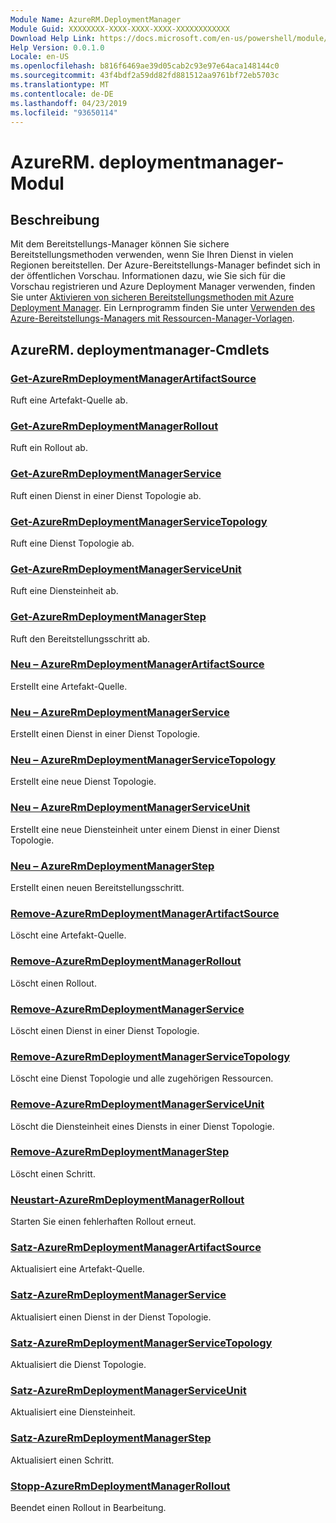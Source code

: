 ```yaml
---
Module Name: AzureRM.DeploymentManager
Module Guid: XXXXXXXX-XXXX-XXXX-XXXX-XXXXXXXXXXXX
Download Help Link: https://docs.microsoft.com/en-us/powershell/module/azurerm.deploymentmanager
Help Version: 0.0.1.0
Locale: en-US
ms.openlocfilehash: b816f6469ae39d05cab2c93e97e64aca148144c0
ms.sourcegitcommit: 43f4bdf2a59dd82fd881512aa9761bf72eb5703c
ms.translationtype: MT
ms.contentlocale: de-DE
ms.lasthandoff: 04/23/2019
ms.locfileid: "93650114"
---
```

# AzureRM. deploymentmanager-Modul
## Beschreibung
Mit dem Bereitstellungs-Manager können Sie sichere Bereitstellungsmethoden verwenden, wenn Sie Ihren Dienst in vielen Regionen bereitstellen. Der Azure-Bereitstellungs-Manager befindet sich in der öffentlichen Vorschau. Informationen dazu, wie Sie sich für die Vorschau registrieren und Azure Deployment Manager verwenden, finden Sie unter [Aktivieren von sicheren Bereitstellungsmethoden mit Azure Deployment Manager](https://docs.microsoft.com/en-us/azure/azure-resource-manager/deployment-manager-overview). Ein Lernprogramm finden Sie unter [Verwenden des Azure-Bereitstellungs-Managers mit Ressourcen-Manager-Vorlagen](https://docs.microsoft.com/en-us/azure/azure-resource-manager/deployment-manager-tutorial>). 

## AzureRM. deploymentmanager-Cmdlets
### [Get-AzureRmDeploymentManagerArtifactSource](Get-AzureRmDeploymentManagerArtifactSource.md)
Ruft eine Artefakt-Quelle ab.

### [Get-AzureRmDeploymentManagerRollout](Get-AzureRmDeploymentManagerRollout.md)
Ruft ein Rollout ab.

### [Get-AzureRmDeploymentManagerService](Get-AzureRmDeploymentManagerService.md)
Ruft einen Dienst in einer Dienst Topologie ab.

### [Get-AzureRmDeploymentManagerServiceTopology](Get-AzureRmDeploymentManagerServiceTopology.md)
Ruft eine Dienst Topologie ab.

### [Get-AzureRmDeploymentManagerServiceUnit](Get-AzureRmDeploymentManagerServiceUnit.md)
Ruft eine Diensteinheit ab.

### [Get-AzureRmDeploymentManagerStep](Get-AzureRmDeploymentManagerStep.md)
Ruft den Bereitstellungsschritt ab.

### [Neu – AzureRmDeploymentManagerArtifactSource](New-AzureRmDeploymentManagerArtifactSource.md)
Erstellt eine Artefakt-Quelle.

### [Neu – AzureRmDeploymentManagerService](New-AzureRmDeploymentManagerService.md)
Erstellt einen Dienst in einer Dienst Topologie.

### [Neu – AzureRmDeploymentManagerServiceTopology](New-AzureRmDeploymentManagerServiceTopology.md)
Erstellt eine neue Dienst Topologie.

### [Neu – AzureRmDeploymentManagerServiceUnit](New-AzureRmDeploymentManagerServiceUnit.md)
Erstellt eine neue Diensteinheit unter einem Dienst in einer Dienst Topologie.

### [Neu – AzureRmDeploymentManagerStep](New-AzureRmDeploymentManagerStep.md)
Erstellt einen neuen Bereitstellungsschritt.

### [Remove-AzureRmDeploymentManagerArtifactSource](Remove-AzureRmDeploymentManagerArtifactSource.md)
Löscht eine Artefakt-Quelle.

### [Remove-AzureRmDeploymentManagerRollout](Remove-AzureRmDeploymentManagerRollout.md)
Löscht einen Rollout.

### [Remove-AzureRmDeploymentManagerService](Remove-AzureRmDeploymentManagerService.md)
Löscht einen Dienst in einer Dienst Topologie.

### [Remove-AzureRmDeploymentManagerServiceTopology](Remove-AzureRmDeploymentManagerServiceTopology.md)
Löscht eine Dienst Topologie und alle zugehörigen Ressourcen.

### [Remove-AzureRmDeploymentManagerServiceUnit](Remove-AzureRmDeploymentManagerServiceUnit.md)
Löscht die Diensteinheit eines Diensts in einer Dienst Topologie.

### [Remove-AzureRmDeploymentManagerStep](Remove-AzureRmDeploymentManagerStep.md)
Löscht einen Schritt.

### [Neustart-AzureRmDeploymentManagerRollout](Restart-AzureRmDeploymentManagerRollout.md)
Starten Sie einen fehlerhaften Rollout erneut.

### [Satz-AzureRmDeploymentManagerArtifactSource](Set-AzureRmDeploymentManagerArtifactSource.md)
Aktualisiert eine Artefakt-Quelle.

### [Satz-AzureRmDeploymentManagerService](Set-AzureRmDeploymentManagerService.md)
Aktualisiert einen Dienst in der Dienst Topologie.

### [Satz-AzureRmDeploymentManagerServiceTopology](Set-AzureRmDeploymentManagerServiceTopology.md)
Aktualisiert die Dienst Topologie.

### [Satz-AzureRmDeploymentManagerServiceUnit](Set-AzureRmDeploymentManagerServiceUnit.md)
Aktualisiert eine Diensteinheit.

### [Satz-AzureRmDeploymentManagerStep](Set-AzureRmDeploymentManagerStep.md)
Aktualisiert einen Schritt.

### [Stopp-AzureRmDeploymentManagerRollout](Stop-AzureRmDeploymentManagerRollout.md)
Beendet einen Rollout in Bearbeitung.

